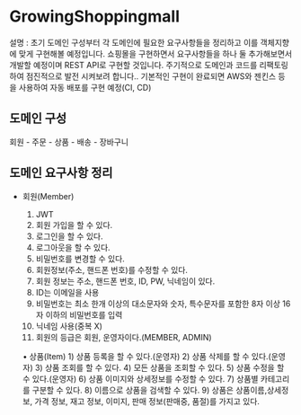 # GrowingShoppingmall

설명 : 초기 도메인 구성부터 각 도메인에 필요한 요구사항들을 정리하고 이를 객체지향에 맞게 구현해볼 예정입니다. 쇼핑몰을 구현하면서 요구사항들을 하나 둘 추가해보면서 개발할 예정이며 REST API로 구현할 것입니다. 주기적으로 도메인과 코드를 리팩토링하여 점진적으로 발전 시켜보려 합니다..
기본적인 구현이 완료되면 AWS와 젠킨스 등을 사용하여 자동 배포를 구현 예정(CI, CD)

## 도메인 구성
 회원 - 주문 - 상품 - 배송 - 장바구니
 
## 도메인 요구사항 정리
* 회원(Member)
  1) JWT
  2) 회원 가입을 할 수 있다.
  3) 로그인을 할 수 있다.
  4) 로그아웃을 할 수 있다.
  5) 비밀번호를 변경할 수 있다.
  6) 회원정보(주소, 핸드폰 번호)를 수정할 수 있다.
  7) 회원 정보는 주소, 핸드폰 번호, ID, PW, 닉네임이 있다.
  8) ID는 이메일을 사용
  9) 비밀번호는 최소 한개 이상의 대소문자와 숫자, 특수문자를 포함한 8자 이상 16자 이하의 비밀번호를 입력
  10) 닉네임 사용(중복 X)
  11) 회원의 등급은 회원, 운영자이다.(MEMBER, ADMIN)

	• 상품(Item)
		1) 상품 등록을 할 수 있다.(운영자)
		2) 상품 삭제를 할 수 있다.(운영자)
		3) 상품 조회를 할 수 있다.
		4) 모든 상품을 조회할 수 있다.
		5) 상품 수정을 할 수 있다.(운영자)
		6) 상품 이미지와 상세정보를 수정할 수 있다.
		7) 상품별 카테고리를 구분할 수 있다. 
		8) 이름으로 상품을 검색할 수 있다. 
  9) 상품은 상품이름,상세정보, 가격 정보, 재고 정보, 이미지, 판매 정보(판매중, 품절)를 가지고 있다. 

